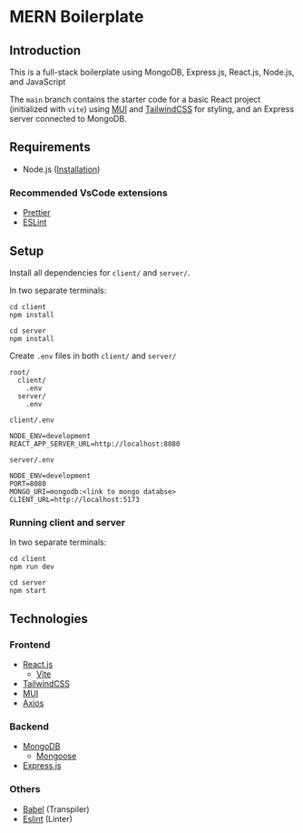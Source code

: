 # MERN Boilerplate

## Introduction

This is a full-stack boilerplate using MongoDB, Express.js, React.js, Node.js, and JavaScript

The `main` branch contains the starter code for a basic React project (initialized with `vite`) using [MUI](https://mui.com) and [TailwindCSS](https://tailwindcss.com/) for styling, and an Express server connected to MongoDB.


<!-- Description about the app -->

## Requirements

- Node.js ([Installation](https://nodejs.org/en))

### Recommended VsCode extensions

- [Prettier](https://marketplace.visualstudio.com/items?itemName=esbenp.prettier-vscode)
- [ESLint](https://marketplace.visualstudio.com/items?itemName=dbaeumer.vscode-eslint)

## Setup

Install all dependencies for `client/` and `server/`.

In two separate terminals:

```
cd client
npm install
```

```
cd server
npm install
```

Create `.env` files in both `client/` and `server/`

```
root/
  client/
    .env
  server/
    .env
```

`client/.env`

```
NODE_ENV=development
REACT_APP_SERVER_URL=http://localhost:8080
```

`server/.env`

```
NODE_ENV=development
PORT=8080
MONGO_URI=mongodb:<link to mongo databse>
CLIENT_URL=http://localhost:5173
```

### Running client and server

In two separate terminals:

```
cd client
npm run dev
```

```
cd server
npm start
```

## Technologies

### Frontend

- [React.js](https://reactjs.org/)
  - [Vite](https://vite.dev/)
- [TailwindCSS](https://tailwindcss.com/)
- [MUI](https://mui.com)
- [Axios](https://axios-http.com/)

### Backend

- [MongoDB](https://www.mongodb.com/)
  - [Mongoose](https://mongoosejs.com/)
- [Express.js](https://expressjs.com/)

### Others

- [Babel](https://babeljs.io/) (Transpiler)
- [Eslint](https://eslint.org/) (Linter)
